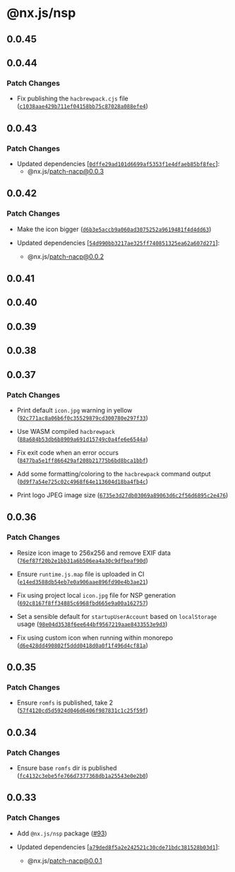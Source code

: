 # @nx.js/nsp

## 0.0.45

## 0.0.44

### Patch Changes

- Fix publishing the `hacbrewpack.cjs` file ([`c1038aae429b711ef04158bb75c87028a088efe4`](https://github.com/TooTallNate/nx.js/commit/c1038aae429b711ef04158bb75c87028a088efe4))

## 0.0.43

### Patch Changes

- Updated dependencies [[`0dffe29ad101d6699af5353f1e4dfaeb85bf8fec`](https://github.com/TooTallNate/nx.js/commit/0dffe29ad101d6699af5353f1e4dfaeb85bf8fec)]:
  - @nx.js/patch-nacp@0.0.3

## 0.0.42

### Patch Changes

- Make the icon bigger ([`d6b3e5accb9a060ad3075252a9619481f4d4dd63`](https://github.com/TooTallNate/nx.js/commit/d6b3e5accb9a060ad3075252a9619481f4d4dd63))

- Updated dependencies [[`54d990bb3217ae325ff740851325ea62a607d271`](https://github.com/TooTallNate/nx.js/commit/54d990bb3217ae325ff740851325ea62a607d271)]:
  - @nx.js/patch-nacp@0.0.2

## 0.0.41

## 0.0.40

## 0.0.39

## 0.0.38

## 0.0.37

### Patch Changes

- Print default `icon.jpg` warning in yellow ([`92c771ac8a06b6f0c35529879cd300780e297f33`](https://github.com/TooTallNate/nx.js/commit/92c771ac8a06b6f0c35529879cd300780e297f33))

- Use WASM compiled `hacbrewpack` ([`88a684b53db6b8909a691d15749c0a4fe6e6544a`](https://github.com/TooTallNate/nx.js/commit/88a684b53db6b8909a691d15749c0a4fe6e6544a))

- Fix exit code when an error occurs ([`8477ba5e1ff866429af208b21775b6bd8bca1bbf`](https://github.com/TooTallNate/nx.js/commit/8477ba5e1ff866429af208b21775b6bd8bca1bbf))

- Add some formatting/coloring to the `hacbrewpack` command output ([`0d9f7a54e725c02c4968f64e113604d18ba4fb4c`](https://github.com/TooTallNate/nx.js/commit/0d9f7a54e725c02c4968f64e113604d18ba4fb4c))

- Print logo JPEG image size ([`6735e3d27db03069a89063d6c2f56d6895c2e476`](https://github.com/TooTallNate/nx.js/commit/6735e3d27db03069a89063d6c2f56d6895c2e476))

## 0.0.36

### Patch Changes

- Resize icon image to 256x256 and remove EXIF data ([`76ef87f20b2e1bb31a6b506ea4a30c9dfbeaf90d`](https://github.com/TooTallNate/nx.js/commit/76ef87f20b2e1bb31a6b506ea4a30c9dfbeaf90d))

- Ensure `runtime.js.map` file is uploaded in CI ([`e14ed3588db54eb7e0a906aae896fd90e4b3ae21`](https://github.com/TooTallNate/nx.js/commit/e14ed3588db54eb7e0a906aae896fd90e4b3ae21))

- Fix using project local `icon.jpg` file for NSP generation ([`692c8167f8ff34885c6968fbd665e9a00a162757`](https://github.com/TooTallNate/nx.js/commit/692c8167f8ff34885c6968fbd665e9a00a162757))

- Set a sensible default for `startupUserAccount` based on `localStorage` usage ([`98e04d3538f6ee644bf9567219aae8433553e9d3`](https://github.com/TooTallNate/nx.js/commit/98e04d3538f6ee644bf9567219aae8433553e9d3))

- Fix using custom icon when running within monorepo ([`d6e428dd490802f5ddd0418d0a0f1f496d4cf81a`](https://github.com/TooTallNate/nx.js/commit/d6e428dd490802f5ddd0418d0a0f1f496d4cf81a))

## 0.0.35

### Patch Changes

- Ensure `romfs` is published, take 2 ([`57f4120cd5d5924d046d6406f987831c1c25f59f`](https://github.com/TooTallNate/nx.js/commit/57f4120cd5d5924d046d6406f987831c1c25f59f))

## 0.0.34

### Patch Changes

- Ensure base `romfs` dir is published ([`fc4132c3ebe5fe766d7377368db1a25543e0e2b0`](https://github.com/TooTallNate/nx.js/commit/fc4132c3ebe5fe766d7377368db1a25543e0e2b0))

## 0.0.33

### Patch Changes

- Add `@nx.js/nsp` package ([#93](https://github.com/TooTallNate/nx.js/pull/93))

- Updated dependencies [[`a79ded8f5a2e242521c30cde71bdc381528b03d1`](https://github.com/TooTallNate/nx.js/commit/a79ded8f5a2e242521c30cde71bdc381528b03d1)]:
  - @nx.js/patch-nacp@0.0.1
